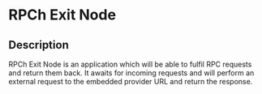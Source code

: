 # RPCh Exit Node

## Description

RPCh Exit Node is an application which will be able to fulfil RPC requests and return them back. It awaits for incoming requests and will perform an external request to the embedded provider URL and return the response.
